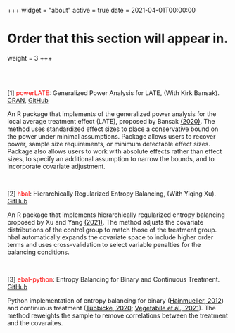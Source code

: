+++
widget = "about"
active = true
date = 2021-04-01T00:00:00

# Order that this section will appear in.
weight = 3
+++

<br/><br/>

[1] <span style="color:red"> powerLATE</span>: Generalized Power Analysis for LATE, (With Kirk Bansak). [CRAN](https://cran.r-project.org/web/packages/powerLATE/index.html), [GitHub](https://github.com/kbansak/powerLATE)

An R package that implements of the generalized power analysis for the local average treatment effect (LATE), proposed by Bansak <a href="https://doi:10.1214/19-STS732" style="color: black">(2020)</a>. The method uses standardized effect sizes to place a conservative bound on the power under minimal assumptions. Package allows users to recover power, sample size requirements, or minimum detectable effect sizes. Package also allows users to work with absolute effects rather than effect sizes, to specify an additional assumption to narrow the bounds, and to incorporate covariate adjustment.

<br/>

[2] <span style="color:red"> hbal</span>: Hierarchically Regularized Entropy Balancing, (With Yiqing Xu). [GitHub](https://github.com/xuyiqing/hbal)

An R package that implements hierarchically regularized entropy balancing proposed by Xu and Yang <a href="https://papers.ssrn.com/sol3/papers.cfm?abstract_id=3807620" style="color: black">(2021)</a>. The method adjusts the covariate distributions of the control group to match those of the treatment group. hbal automatically expands the covariate space to include higher order terms and uses cross-validation to select variable penalties for the balancing conditions.

<br/>

[3] <span style="color:red"> ebal-python</span>: Entropy Balancing for Binary and Continuous Treatment. [GitHub](https://github.com/EddieYang211/ebal-python)

Python implementation of entropy balancing for binary (<a href="https://web.stanford.edu/~jhain/Paper/PA2012.pdf" style="color: black">Hainmueller, 2012</a>) and continuous treatment (<a href="https://arxiv.org/abs/2001.06281" style="color: black">Tübbicke, 2020</a>; <a href="https://arxiv.org/pdf/2003.02938.pdf" style="color: black">Vegetabile et al., 2021</a>). The method reweights the sample to remove correlations between the treatment and the covaraites.

<br/><br/>
